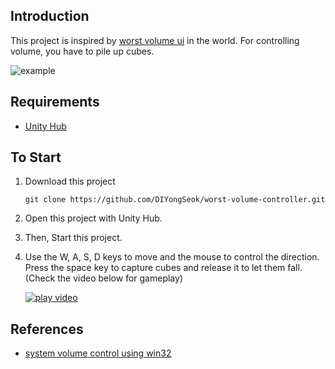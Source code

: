 ## Introduction
This project is inspired by [worst volume ui](https://uxdesign.cc/the-worst-volume-control-ui-in-the-world-60713dc86950) in the world. For controlling volume, you have to pile up cubes.

![example](https://github.com/DIYongSeok/worst-volume-controller/assets/146920174/1761b082-68b2-4e6c-b6f3-e132923208d8)

## Requirements
- [Unity Hub](https://unity.com/kr/download)

## To Start
1. Download this project

    ```
    git clone https://github.com/DIYongSeok/worst-volume-controller.git
    ```
2. Open this project with Unity Hub.

3. Then, Start this project. 

4. Use the W, A, S, D keys to move and the mouse to control the direction. Press the space key to capture cubes and release it to let them fall. (Check the video below for gameplay)

    [![play video](https://img.youtube.com/vi/IHoqTG5jvaY/0.jpg)](https://www.youtube.com/watch?v=IHoqTG5jvaY)

## References
- [system volume control using win32](https://gofogo.tistory.com/147)